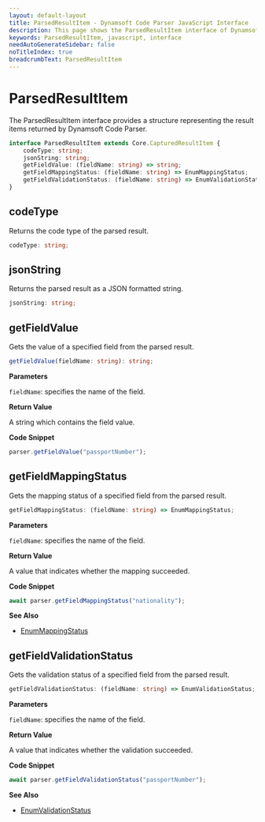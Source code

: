 ```yaml
---
layout: default-layout
title: ParsedResultItem - Dynamsoft Code Parser JavaScript Interface
description: This page shows the ParsedResultItem interface of Dynamsoft Code Parser for JavaScript.
keywords: ParsedResultItem, javascript, interface
needAutoGenerateSidebar: false
noTitleIndex: true
breadcrumbText: ParsedResultItem
---
```


# ParsedResultItem

The ParsedResultItem interface provides a structure representing the result items returned by Dynamsoft Code Parser.

```ts
interface ParsedResultItem extends Core.CapturedResultItem {
    codeType: string;
    jsonString: string;
    getFieldValue: (fieldName: string) => string;
    getFieldMappingStatus: (fieldName: string) => EnumMappingStatus;
    getFieldValidationStatus: (fieldName: string) => EnumValidationStatus;
}
```

<!-- | API Name                                                | Description                                                             |
| ------------------------------------------------------- | ----------------------------------------------------------------------- |
| [codeType](#codetype)                                   | Returns the code type of the parsed result.                             |
| [jsonString](#jsonstring)                               | Returns the parsed result as a JSON formatted string.                   |
| [getFieldValue()](#getfieldvalue)                       | Gets the value of a specified field from the parsed result.             |
| [getFieldMappingStatus()](#getfieldmappingstatus)       | Gets the mapping status of a specified field from the parsed result.    |
| [getFieldValidationStatus()](#getfieldvalidationstatus) | Gets the validation status of a specified field from the parsed result. | -->

## codeType

Returns the code type of the parsed result.

```ts
codeType: string;
```

## jsonString

Returns the parsed result as a JSON formatted string.

```ts
jsonString: string;
```

## getFieldValue

Gets the value of a specified field from the parsed result.

```ts
getFieldValue(fieldName: string): string;
```

**Parameters**

`fieldName`: specifies the name of the field.

**Return Value**

A string which contains the field value.

**Code Snippet**

```js
parser.getFieldValue("passportNumber");
```

## getFieldMappingStatus

Gets the mapping status of a specified field from the parsed result.

```ts
getFieldMappingStatus: (fieldName: string) => EnumMappingStatus;
```

**Parameters**

`fieldName`: specifies the name of the field.

**Return Value**

A value that indicates whether the mapping succeeded.

**Code Snippet**

```js
await parser.getFieldMappingStatus("nationality");
```

**See Also**

* [EnumMappingStatus](../enum/EnumMappingStatus.md)

## getFieldValidationStatus

Gets the validation status of a specified field from the parsed result.

```ts
getFieldValidationStatus: (fieldName: string) => EnumValidationStatus;
```

**Parameters**

`fieldName`: specifies the name of the field.

**Return Value**

A value that indicates whether the validation succeeded.

**Code Snippet**

```js
await parser.getFieldValidationStatus("passportNumber");
```

**See Also**

* [EnumValidationStatus](../enum/EnumValidationStatus.md)
